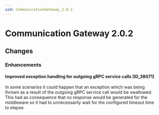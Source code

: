 ```yaml
---
uid: CommunicationGateway_2.0.2
---
```


# Communication Gateway 2.0.2

## Changes

### Enhancements

#### Improved exception handling for outgoing gRPC service calls [ID_38071]

In some scenarios it could happen that an exception which was being thrown as a result of the outgoing gRPC service call would be swallowed. This had as consequence that no response would be generated for the middleware so it had to unnecessarily wait for the configured timeout time to elapse.

